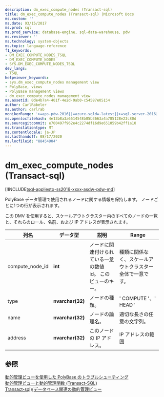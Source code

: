 ```yaml
---
description: dm_exec_compute_nodes (Transact-sql)
title: dm_exec_compute_nodes (Transact-sql) |Microsoft Docs
ms.custom: ''
ms.date: 03/15/2017
ms.prod: sql
ms.prod_service: database-engine, sql-data-warehouse, pdw
ms.reviewer: ''
ms.technology: system-objects
ms.topic: language-reference
f1_keywords:
- DM_EXEC_COMPUTE_NODES_TSQL
- DM_EXEC_COMPUTE_NODES
- SYS.DM_EXEC_COMPUTE_NODES_TSQL
dev_langs:
- TSQL
helpviewer_keywords:
- sys.dm_exec_compute_nodes management view
- PolyBase, views
- PolyBase management views
- dm_exec_compute_nodes management view
ms.assetid: 0de4b7a4-401f-4e2d-9ab0-c54587e05154
author: CarlRabeler
ms.author: carlrab
monikerRange: '>=aps-pdw-2016||=azure-sqldw-latest||>=sql-server-2016||=sqlallproducts-allversions||>=sql-server-linux-2017||=azuresqldb-mi-current'
ms.openlocfilehash: 4e13b8a3a6514548b05b3663a4a785128e23c80d
ms.sourcegitcommit: e700497f962e4c2274df16d9e651059b42ff1a10
ms.translationtype: MT
ms.contentlocale: ja-JP
ms.lasthandoff: 08/17/2020
ms.locfileid: "88454904"
---
```

# <a name="sysdm_exec_compute_nodes-transact-sql"></a>dm_exec_compute_nodes (Transact-sql)
[!INCLUDE[tsql-appliesto-ss2016-xxxx-asdw-pdw-md](../../includes/tsql-appliesto-ss2016-xxxx-asdw-pdw-md.md)]

  PolyBase データ管理で使用されるノードに関する情報を保持します。 ノードごとに1つの行が表示されます。  
  
 この DMV を使用すると、スケールアウトクラスター内のすべてのノードの一覧と、それらのロール、名前、および IP アドレスが表示されます。  
  
|列名|データ型|説明|Range|  
|-----------------|---------------|-----------------|-----------|  
|compute_node_id|**int**|ノードに関連付けられている一意の数値 id。 このビューのキー。|種類に関係なく、スケールアウトクラスター全体で一意です。|  
|type|**nvarchar(32)**|ノードの種類。|' COMPUTE '、' HEAD '|  
|name|**nvarchar(32)**|ノードの論理名。|適切な長さの任意の文字列。|  
|address|**nvarchar(32)**|このノードの IP アドレス。|IP アドレスの範囲|  
  
## <a name="see-also"></a>参照  
 [動的管理ビューを使用した PolyBase のトラブルシューティング](https://msdn.microsoft.com/library/ce9078b7-a750-4f47-b23e-90b83b783d80)   
 [動的管理ビューと動的管理関数 &#40;Transact-SQL&#41;](~/relational-databases/system-dynamic-management-views/system-dynamic-management-views.md)   
 [Transact-sql&#41;&#40;データベース関連の動的管理ビュー ](../../relational-databases/system-dynamic-management-views/database-related-dynamic-management-views-transact-sql.md)  
  
  
